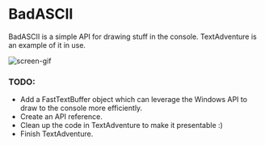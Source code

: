 # BadASCII
BadASCII is a simple API for drawing stuff in the console. TextAdventure is an example of it in use.

![screen-gif](./Media/demo.gif)

### TODO:
- Add a FastTextBuffer object which can leverage the Windows API to draw to the console more efficiently.
- Create an API reference.
- Clean up the code in TextAdventure to make it presentable :)
- Finish TextAdventure.
